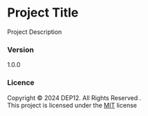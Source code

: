 # Project Title
Project Description

### Version
1.0.0

### Licence
Copyright &copy; 2024 DEP12. All Rights Reserved .<br>
This project is licensed under the [MIT](LICENCE.txt) license